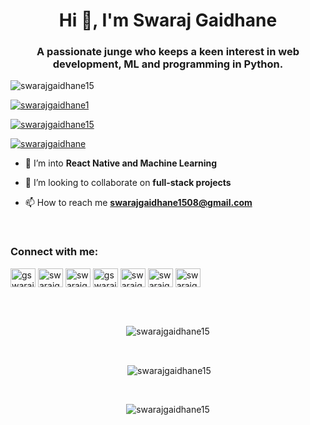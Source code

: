 <h1 align="center">Hi 👋, I'm Swaraj Gaidhane</h1>
<h3 align="center">A passionate junge who keeps a keen interest in web development, ML and programming in Python.</h3>

<p align="left"> <img src="https://komarev.com/ghpvc/?username=swarajgaidhane15&label=Profile%20views&color=0e75b6&style=flat" alt="swarajgaidhane15" /> </p>

<p align="left"> <a href="https://twitter.com/swarajgaidhane1" target="blank"><img src="https://img.shields.io/twitter/follow/swarajgaidhane1?logo=twitter&style=for-the-badge" alt="swarajgaidhane1" /></a> </p>

<p align="left"> <a href="https://www.linkedin.com/in/swarajgaidhane15/" target="blank"><img src="https://img.shields.io/linkedin/follow/swarajgaidhane15?logo=linkedin&style=for-the-badge" alt="swarajgaidhane15" /></a> </p>

<p align="left"> <a href="https://www.instagram.com/swarajgaidhane/" target="blank"><img src="https://img.shields.io/instagram/follow/swarajgaidhane?logo=instagram&style=for-the-badge" alt="swarajgaidhane" /></a> </p>

- 🌱 I’m into **React Native and Machine Learning**

- 👯 I’m looking to collaborate on **full-stack projects**

- 📫 How to reach me **swarajgaidhane1508@gmail.com**

<br>
<h3 align="left">Connect with me:</h3>
<p align="left">
<a href="https://twitter.com/gswaraj_1508" target="blank"><img align="center" src="https://cdn.jsdelivr.net/npm/simple-icons@3.0.1/icons/twitter.svg" alt="gswaraj_1508" height="30" width="40" /></a>
<a href="https://linkedin.com/in/swarajgaidhane15" target="blank"><img align="center" src="https://cdn.jsdelivr.net/npm/simple-icons@3.0.1/icons/linkedin.svg" alt="swarajgaidhane15" height="30" width="40" /></a>
<a href="https://kaggle.com/swarajgaidhane" target="blank"><img align="center" src="https://cdn.jsdelivr.net/npm/simple-icons@3.0.1/icons/kaggle.svg" alt="swarajgaidhane" height="30" width="40" /></a>
<a href="https://instagram.com/gswaraj_1508" target="blank"><img align="center" src="https://cdn.jsdelivr.net/npm/simple-icons@3.0.1/icons/instagram.svg" alt="gswaraj_1508" height="30" width="40" /></a>
<a href="https://www.codechef.com/users/swarajgaidhane" target="blank"><img align="center" src="https://cdn.jsdelivr.net/npm/simple-icons@3.1.0/icons/codechef.svg" alt="swarajgaidhane" height="30" width="40" /></a>
<a href="https://www.hackerrank.com/swarajgaidhane11" target="blank"><img align="center" src="https://cdn.jsdelivr.net/npm/simple-icons@3.0.1/icons/hackerrank.svg" alt="swarajgaidhane11" height="30" width="40" /></a>
<a href="https://www.leetcode.com/swarajgaidhane1508" target="blank"><img align="center" src="https://cdn.jsdelivr.net/npm/simple-icons@3.0.1/icons/leetcode.svg" alt="swarajgaidhane1508" height="30" width="40" /></a>
</p>

<br>
<!-- 
<h3 align="left">Languages and Tools:</h3>
<p align="left"> 
  <a href="https://angular.io" target="_blank"> 
    <img src="https://raw.githubusercontent.com/devicons/devicon/master/icons/angularjs/angularjs-original-wordmark.svg" alt="angularjs" width="40" height="40"/>        </a> 
  <a href="https://getbootstrap.com" target="_blank"> 
    <img src="https://raw.githubusercontent.com/devicons/devicon/master/icons/bootstrap/bootstrap-plain-wordmark.svg" alt="bootstrap" width="40" height="40"/> </a> 
  <a href="https://www.w3schools.com/cpp/" target="_blank"> 
    <img src="https://raw.githubusercontent.com/devicons/devicon/master/icons/cplusplus/cplusplus-original.svg" alt="cplusplus" width="40" height="40"/> </a> 
  <a href="https://www.w3schools.com/css/" target="_blank"> 
    <img src="https://raw.githubusercontent.com/devicons/devicon/master/icons/css3/css3-original-wordmark.svg" alt="css3" width="40" height="40"/> </a> 
  <a href="https://www.djangoproject.com/" target="_blank"> 
    <img src="https://raw.githubusercontent.com/devicons/devicon/master/icons/django/django-original.svg" alt="django" width="40" height="40"/> </a> 
  <a href="https://expressjs.com" target="_blank"> 
    <img src="https://raw.githubusercontent.com/devicons/devicon/master/icons/express/express-original-wordmark.svg" alt="express" width="40" height="40"/> </a>  
  <a href="https://git-scm.com/" target="_blank"> 
    <img src="https://www.vectorlogo.zone/logos/git-scm/git-scm-icon.svg" alt="git" width="40" height="40"/> </a>  
  <a href="https://developer.mozilla.org/en-US/docs/Web/JavaScript" target="_blank"> 
    <img src="https://raw.githubusercontent.com/devicons/devicon/master/icons/javascript/javascript-original.svg" alt="javascript" width="40" height="40"/> </a> 
  <a href="https://www.linux.org/" target="_blank"> 
    <img src="https://raw.githubusercontent.com/devicons/devicon/master/icons/linux/linux-original.svg" alt="linux" width="40" height="40"/> </a> 
  <a href="https://nodejs.org" target="_blank"> 
    <img src="https://raw.githubusercontent.com/devicons/devicon/master/icons/nodejs/nodejs-original-wordmark.svg" alt="nodejs" width="40" height="40"/> </a> 
  <a href="https://www.photoshop.com/en" target="_blank"> 
    <img src="https://raw.githubusercontent.com/devicons/devicon/master/icons/photoshop/photoshop-line.svg" alt="photoshop" width="40" height="40"/> </a> 
  <a href="https://www.python.org" target="_blank"> 
    <img src="https://raw.githubusercontent.com/devicons/devicon/master/icons/python/python-original.svg" alt="python" width="40" height="40"/> </a> 
  <a href="https://reactjs.org/" target="_blank"> 
    <img src="https://raw.githubusercontent.com/devicons/devicon/master/icons/react/react-original-wordmark.svg" alt="react" width="40" height="40"/> </a> 
  <a href="https://redux.js.org" target="_blank"> 
    <img src="https://raw.githubusercontent.com/devicons/devicon/master/icons/redux/redux-original.svg" alt="redux" width="40" height="40"/> </a>
<h3 align="left">Support:</h3>
<p><a href="https://www.buymeacoffee.com/gswaraj"> <img align="center" src="https://cdn.buymeacoffee.com/buttons/v2/default-yellow.png" height="50" width="210" alt="gswaraj" /></a></p><br>
-->

<p align="center"><br><img align="center" src="https://github-readme-stats.vercel.app/api/top-langs?username=swarajgaidhane15&show_icons=true&theme=tokyonight&locale=en&layout=compact" alt="swarajgaidhane15" /></p><br>

<p align="center">&nbsp;<img align="center" src="https://github-readme-stats.vercel.app/api?username=swarajgaidhane15&show_icons=true&theme=radical&locale=en" alt="swarajgaidhane15" /></p>
<br>
<p align="center"><img align="center" src="https://github-readme-streak-stats.herokuapp.com/?user=swarajgaidhane15&theme=dark" alt="swarajgaidhane15" /></p>

